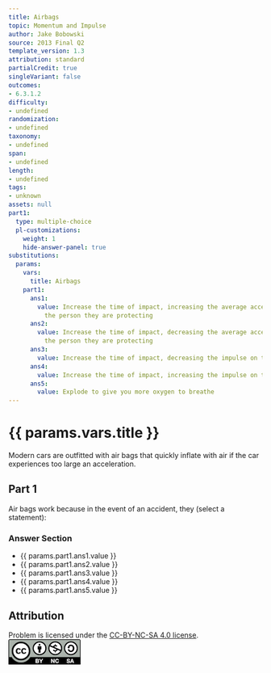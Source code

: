 ```yaml
---
title: Airbags
topic: Momentum and Impulse
author: Jake Bobowski
source: 2013 Final Q2
template_version: 1.3
attribution: standard
partialCredit: true
singleVariant: false
outcomes:
- 6.3.1.2
difficulty:
- undefined
randomization:
- undefined
taxonomy:
- undefined
span:
- undefined
length:
- undefined
tags:
- unknown
assets: null
part1:
  type: multiple-choice
  pl-customizations:
    weight: 1
    hide-answer-panel: true
substitutions:
  params:
    vars:
      title: Airbags
    part1:
      ans1:
        value: Increase the time of impact, increasing the average acceleration of
          the person they are protecting
      ans2:
        value: Increase the time of impact, decreasing the average acceleration of
          the person they are protecting
      ans3:
        value: Increase the time of impact, decreasing the impulse on the person
      ans4:
        value: Increase the time of impact, increasing the impulse on the person
      ans5:
        value: Explode to give you more oxygen to breathe
---
```

# {{ params.vars.title }}
Modern cars are outfitted with air bags that quickly inflate with air if the car experiences too large an acceleration.

## Part 1

Air bags work because in the event of an accident, they (select a statement):

### Answer Section

- {{ params.part1.ans1.value }}
- {{ params.part1.ans2.value }}
- {{ params.part1.ans3.value }}
- {{ params.part1.ans4.value }}
- {{ params.part1.ans5.value }}

## Attribution

Problem is licensed under the [CC-BY-NC-SA 4.0 license](https://creativecommons.org/licenses/by-nc-sa/4.0/).<br> ![The Creative Commons 4.0 license requiring attribution-BY, non-commercial-NC, and share-alike-SA license.](https://raw.githubusercontent.com/firasm/bits/master/by-nc-sa.png)